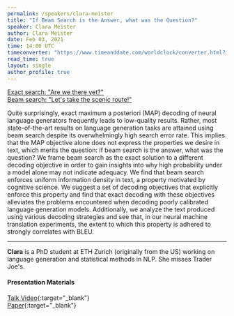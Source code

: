 ```yaml
---
permalink: /speakers/clara-meister
title: "If Beam Search is the Answer, what was the Question?"
speaker: Clara Meister
author: Clara Meister
date: Feb 03, 2021
time: 14:00 UTC
timeconverter: "https://www.timeanddate.com/worldclock/converter.html?iso=20210203T140000&p1=1440&p2=224&p3=179&p4=136&p5=676&p6=33&p7=152"
read_time: true
layout: single
author_profile: true
---
```


<a href="https://lolmythesis.com/" class="one-line">Exact search: "Are we there yet?"<br>Beam search: "Let's take the scenic route!"</a>

Quite surprisingly, exact maximum a posteriori (MAP) decoding of neural language generators frequently leads to low-quality results. Rather, most state-of-the-art results on language generation tasks are attained using beam search despite its overwhelmingly high search error rate. This implies that the MAP objective alone does not express the properties we desire in text, which merits the question: if beam search is the answer, what was the question? We frame beam search as the exact solution to a different decoding objective in order to gain insights into why high probability under a model alone may not indicate adequacy. We find that beam search enforces uniform information density in text, a property motivated by cognitive science. We suggest a set of decoding objectives that explicitly enforce this property and find that exact decoding with these objectives alleviates the problems encountered when decoding poorly calibrated language generation models. Additionally, we analyze the text produced using various decoding strategies and see that, in our neural machine translation experiments, the extent to which this property is adhered to strongly correlates with BLEU.

<hr>

**Clara** is a PhD student at ETH Zurich (originally from the US) working on language generation and statistical methods in NLP. She misses Trader Joe's. 

#### Presentation Materials
<i class="fas fa-fw fa-video"></i> [Talk Video](https://www.youtube.com/watch?v=5cyY2XoH_Jk&list=PL0zsOCvKa2iEqmPV6WGhjuP-tsrUy102C&index=14){:target="_blank"}  
<i class="fas fa-fw fa-newspaper"></i> [Paper](https://www.aclweb.org/anthology/2020.emnlp-main.170/){:target="_blank"}  
